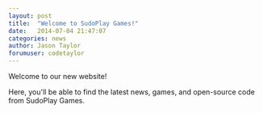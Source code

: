 ```yaml
---
layout: post
title:  "Welcome to SudoPlay Games!"
date:   2014-07-04 21:47:07
categories: news
author: Jason Taylor
forumuser: codetaylor
---
```


Welcome to our new website!

Here, you'll be able to find the latest news, games, and open-source code from SudoPlay Games.
